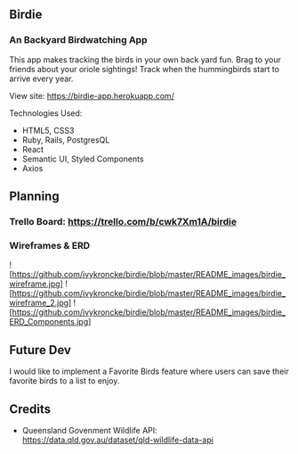 ## Birdie
### An Backyard Birdwatching App

This app makes tracking the birds in your own back yard fun. Brag to your friends about your oriole sightings! Track when the hummingbirds start to arrive every year. 

View site: https://birdie-app.herokuapp.com/

Technologies Used:
* HTML5, CSS3
* Ruby, Rails, PostgresQL
* React
* Semantic UI, Styled Components
* Axios

## Planning

### Trello Board: https://trello.com/b/cwk7Xm1A/birdie

### Wireframes & ERD
![https://github.com/ivykroncke/birdie/blob/master/README_images/birdie_wireframe.jpg]
![https://github.com/ivykroncke/birdie/blob/master/README_images/birdie_wireframe_2.jpg]
![https://github.com/ivykroncke/birdie/blob/master/README_images/birdie_ERD_Components.jpg]

## Future Dev
I would like to implement a Favorite Birds feature where users can save their favorite birds to a list to enjoy.

## Credits

* Queensland Govenment Wildlife API: https://data.qld.gov.au/dataset/qld-wildlife-data-api
